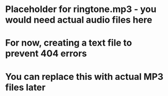 # Placeholder for ringtone.mp3 - you would need actual audio files here
# For now, creating a text file to prevent 404 errors
# You can replace this with actual MP3 files later
